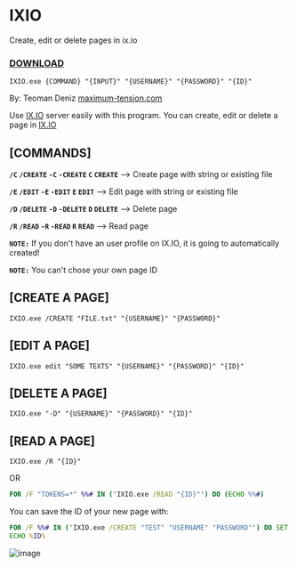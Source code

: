 # IXIO
Create, edit or delete pages in ix.io
### [DOWNLOAD](http://maximum-tension.com/)
```
IXIO.exe {COMMAND} "{INPUT}" "{USERNAME}" "{PASSWORD}" "{ID}"
```
By: Teoman Deniz [maximum-tension.com](http://maximum-tension.com/)

Use [IX.IO](http://ix.io/) server easily with this program.
You can create, edit or delete a page in [IX.IO](http://ix.io/)

## [COMMANDS]
**`/C` `/CREATE` `-C` `-CREATE` `C` `CREATE`** --> Create page with string or existing file

**`/E` `/EDIT` `-E` `-EDIT` `E` `EDIT`** --> Edit page with string or existing file

**`/D` `/DELETE` `-D` `-DELETE` `D` `DELETE`** --> Delete page

**`/R` `/READ` `-R` `-READ` `R` `READ`** --> Read page

**`NOTE:`** If you don't have an user profile on IX.IO, it is going to automatically created!

**`NOTE:`** You can't chose your own page ID

## [CREATE A PAGE]
```
IXIO.exe /CREATE "FILE.txt" "{USERNAME}" "{PASSWORD}"
```

## [EDIT A PAGE]
```
IXIO.exe edit "SOME TEXTS" "{USERNAME}" "{PASSWORD}" "{ID}"
```

## [DELETE A PAGE]
```
IXIO.exe "-D" "{USERNAME}" "{PASSWORD}" "{ID}"
```

## [READ A PAGE]
```
IXIO.exe /R "{ID}"
```

OR
```bat
FOR /F "TOKENS=*" %%# IN ('IXIO.exe /READ "{ID}"') DO (ECHO %%#)
```

You can save the ID of your new page with:

```bat
FOR /F %%# IN ('IXIO.exe /CREATE "TEST" "USERNAME" "PASSWORD"') DO SET "ID=%%#"
ECHO %ID%
```

![image](https://cdn.discordapp.com/attachments/630843149778157623/946810163854188625/maximum-tension.png)
